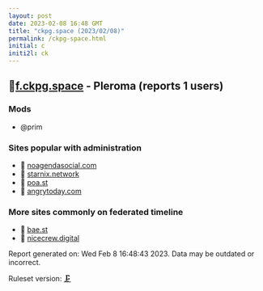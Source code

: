 ```yaml
---
layout: post
date: 2023-02-08 16:48 GMT
title: "ckpg.space (2023/02/08)"
permalink: /ckpg-space.html
initial: c
initi2l: ck
---
```


## 🐘[f.ckpg.space](https://f.ckpg.space) - Pleroma (reports 1 users)

### Mods
 * @prim

### Sites popular with administration

* 💉 [noagendasocial.com](/noagendasocial-com.html)
* 🐘 [starnix.network](/starnix-network.html)
* 🧸 [poa.st](/poa-st.html)
* 🐘 [angrytoday.com](/angrytoday-com.html)

### More sites commonly on federated timeline

* 🧸 [bae.st](/bae-st.html)
* 🧸 [nicecrew.digital](/nicecrew-digital.html)

Report generated on: Wed Feb  8 16:48:43 2023. Data may be outdated or incorrect.

Ruleset version: [🗜](/version-clamp)
